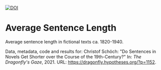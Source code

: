 [![DOI](https://zenodo.org/badge/438355387.svg)](https://zenodo.org/badge/latestdoi/438355387)

# Average Sentence Length

Average sentence length in fictional texts ca. 1820-1940. 

Data, metadata, code and results for: Christof Schöch: "Do Sentences in Novels Get Shorter over the Course of the 19th-Century?" In: _The Dragonfly's Gaze_, 2021. URL: https://dragonfly.hypotheses.org/?p=1152.
